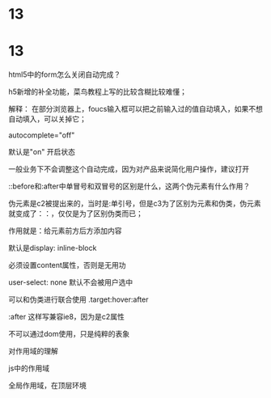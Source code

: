 # 13

# 13

html5中的form怎么关闭自动完成？

h5新增的补全功能，菜鸟教程上写的比较含糊比较难懂；

解释： 在部分浏览器上，foucs输入框可以把之前输入过的值自动填入，如果不想自动填入，可以关掉它；

autocomplete="off"

默认是"on" 开启状态

一般业务下不会调整这个自动完成，因为对产品来说简化用户操作，建议打开

::before和:after中单冒号和双冒号的区别是什么，这两个伪元素有什么作用？

伪元素是c2被提出来的，当时是:单引号，但是c3为了区别为元素和伪类，伪元素就变成了：：，仅仅是为了区别伪类而已；

作用就是：给元素前方后方添加内容

默认是display: inline-block

必须设置content属性，否则是无用功

user-select: none 默认不会被用户选中

可以和伪类进行联合使用 .target:hover:after

:after 这样写兼容ie8，因为是c2属性

不可以通过dom使用，只是纯粹的表象

对作用域的理解

js中的作用域

全局作用域，在顶层环境<script>标签中声明的变量，其实是window对象中

函数作用域，在函数中定义的变量，全局作用域访问不到函数作用域，函数作用域可以访问到全局，只能在函数内部访问，除非使用闭包

局部作用域 es6新增的特性 const定义一个常量不可被再次赋值/修改 let，解决了之前只能使用匿名调用及时函数来创建局部变量

作用域链： 我们例如在寻找一个变量，通常会在本作用域中查找，如果查询不到，会到父级作用域查询，如果到了顶级全局作用域都查询不到，会返回undefined

是一个类似链条的关系

http的状态码

200

400

404

403

500

* 200 成功

* 301 重定向

* 304 (未修改) 自从上次请求后，请求的网页未修改过。 服务器返回此响应时，不会返回网页内容。

* 400 (错误请求) 服务器不理解请求的语法。

* 403 (禁止) 服务器拒绝请求。

* 404 (未找到) 服务器找不到请求的网页。

* 500 (服务器内部错误) 服务器遇到错误，无法完成请求。

* 501 (尚未实施) 服务器不具备完成请求的功能。 例如，服务器无法识别请求方法时可能会返回此代码。

* 502 (错误网关) 服务器作为网关或代理，从上游服务器收到无效响应。

* 503 (服务不可用) 服务器目前无法使用(由于超载或停机维护)。 通常，这只是暂时状态。

* 504 (网关超时) 服务器作为网关或代理，但是没有及时从上游服务器收到请求。

* 505 (HTTP 版本不受支持) 服务器不支持请求中所用的 HTTP 协议版本。